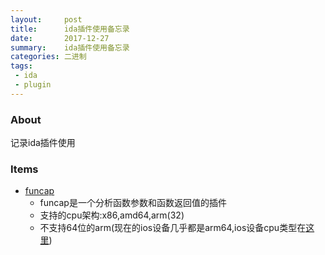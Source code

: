 ```yaml
---
layout:     post
title:      ida插件使用备忘录
date:       2017-12-27
summary:    ida插件使用备忘录
categories: 二进制
tags:
 - ida
 - plugin
---
```


### About

记录ida插件使用

### Items

+ [funcap][1]
    + funcap是一个分析函数参数和函数返回值的插件
    + 支持的cpu架构:x86,amd64,arm(32)
    + 不支持64位的arm(现在的ios设备几乎都是arm64,ios设备cpu类型在[这里][2])

[1]: https://github.com/deresz/funcap
[2]: http://blakespot.com/ios_device_specifications_grid.html
